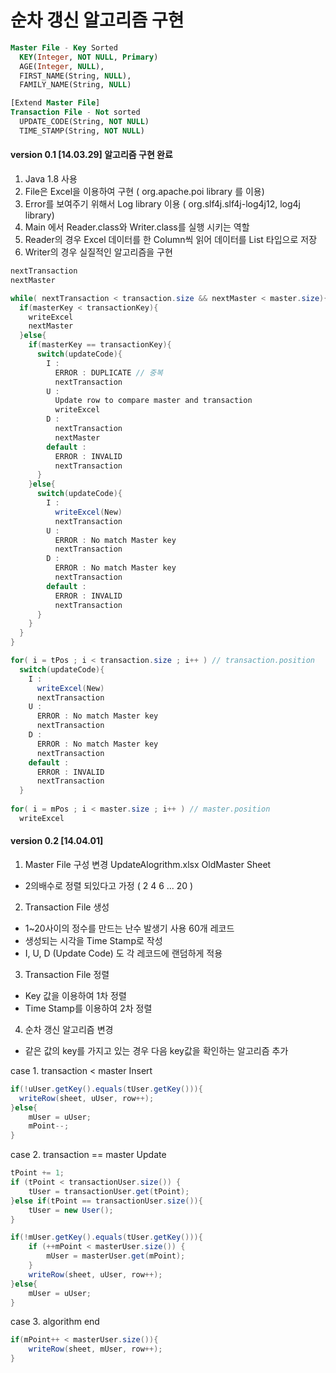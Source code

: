 <h1>순차 갱신 알고리즘 구현</h1>

```sql
Master File - Key Sorted
  KEY(Integer, NOT NULL, Primary)
  AGE(Integer, NULL), 
  FIRST_NAME(String, NULL), 
  FAMILY_NAME(String, NULL)
```

```sql
[Extend Master File]
Transaction File - Not sorted 
  UPDATE_CODE(String, NOT NULL)
  TIME_STAMP(String, NOT NULL)
```

<h4>version 0.1 [14.03.29] 알고리즘 구현 완료</h4>

1. Java 1.8 사용
2. File은 Excel을 이용하여 구현 ( org.apache.poi library 를 이용)
3. Error를 보여주기 위해서 Log library 이용 ( org.slf4j.slf4j-log4j12, log4j library)
4. Main 에서 Reader.class와 Writer.class를 실행 시키는 역할
5. Reader의 경우 Excel 데이터를 한 Column씩 읽어 데이터를 List 타입으로 저장
6. Writer의 경우 실질적인 알고리즘을 구현

```java
nextTransaction
nextMaster

while( nextTransaction < transaction.size && nextMaster < master.size){
  if(masterKey < transactionKey){
    writeExcel
    nextMaster
  }else{
    if(masterKey == transactionKey){
      switch(updateCode){
        I : 
          ERROR : DUPLICATE // 중복
          nextTransaction
        U :
          Update row to compare master and transaction
          writeExcel
        D :
          nextTransaction
          nextMaster
        default :
          ERROR : INVALID
          nextTransaction
      }
    }else{
      switch(updateCode){
        I :
          writeExcel(New)
          nextTransaction
        U :
          ERROR : No match Master key
          nextTransaction
        D :
          ERROR : No match Master key
          nextTransaction
        default :
          ERROR : INVALID
          nextTransaction
      }
    }
  }
}

for( i = tPos ; i < transaction.size ; i++ ) // transaction.position
  switch(updateCode){
    I :
      writeExcel(New)
      nextTransaction
    U :
      ERROR : No match Master key
      nextTransaction
    D :
      ERROR : No match Master key
      nextTransaction
    default :
      ERROR : INVALID
      nextTransaction
  }
  
for( i = mPos ; i < master.size ; i++ ) // master.position
  writeExcel
```

<h4>version 0.2 [14.04.01]</h4>

1. Master File 구성 변경 UpdateAlogrithm.xlsx OldMaster Sheet
  - 2의배수로 정렬 되있다고 가정 ( 2 4 6 ... 20 )
2. Transaction File 생성
  - 1~20사이의 정수를 만드는 난수 발생기 사용 60개 레코드
  - 생성되는 시각을 Time Stamp로 작성
  - I, U, D (Update Code) 도 각 레코드에 랜덤하게 적용
3. Transaction File 정렬
  - Key 값을 이용하여 1차 정렬
  - Time Stamp를 이용하여 2차 정렬
4. 순차 갱신 알고리즘 변경
  - 같은 값의 key를 가지고 있는 경우 다음 key값을 확인하는 알고리즘 추가 
  

case 1. transaction < master Insert
```java
if(!uUser.getKey().equals(tUser.getKey())){
  writeRow(sheet, uUser, row++);
}else{
	mUser = uUser;
	mPoint--;
}
```

case 2. transaction == master Update
```java
tPoint += 1;
if (tPoint < transactionUser.size()) {
	tUser = transactionUser.get(tPoint);
}else if(tPoint == transactionUser.size()){
	tUser = new User();
}

if(!mUser.getKey().equals(tUser.getKey())){
	if (++mPoint < masterUser.size()) {
		mUser = masterUser.get(mPoint);
	}
	writeRow(sheet, uUser, row++);
}else{
	mUser = uUser;
}
```

case 3. algorithm end
```java
if(mPoint++ < masterUser.size()){
	writeRow(sheet, mUser, row++);
}
```
